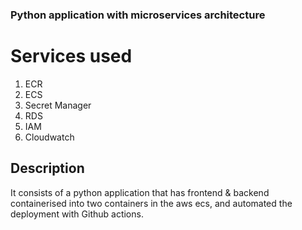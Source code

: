 ### Python application with microservices architecture
# Services used
1. ECR
2. ECS
3. Secret Manager
4. RDS
5. IAM
6. Cloudwatch

## Description
It consists of a python application that has frontend & backend containerised into two containers in the aws ecs, and automated the deployment with Github actions.   
